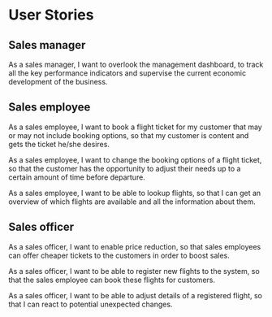 # User Stories

## Sales manager
As a sales manager, I want to overlook the management dashboard, to track all the key performance indicators and supervise the current economic development of the business.

## Sales employee
As a sales employee, I want to book a flight ticket for my customer that may or may not include booking options, so that my customer is content and gets the ticket he/she desires.

As a sales employee, I want to change the booking options of a flight ticket, so that the customer has the opportunity to adjust their needs up to a certain amount of time before departure.

As a sales employee, I want to be able to lookup flights, so that I can get an overview of which flights are available and all the information about them. 

## Sales officer
As a sales officer, I want to enable price reduction, so that sales employees can offer cheaper tickets to the customers in order to boost sales.

As a sales officer, I want to be able to register new flights to the system, so that the sales employee can book these flights for customers.

As a sales officer, I want to be able to adjust details of a registered flight, so that I can react to potential unexpected changes.
